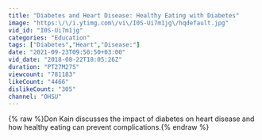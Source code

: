 ```yaml
---
title: "Diabetes and Heart Disease: Healthy Eating with Diabetes"
image: "https:\/\/i.ytimg.com\/vi\/I0S-Ui7m1jg\/hqdefault.jpg"
vid_id: "I0S-Ui7m1jg"
categories: "Education"
tags: ["Diabetes","Heart","Disease:"]
date: "2021-09-23T09:50:50+03:00"
vid_date: "2018-08-22T18:05:26Z"
duration: "PT27M27S"
viewcount: "781183"
likeCount: "4466"
dislikeCount: "305"
channel: "OHSU"
---
```

{% raw %}Don Kain discusses the impact of diabetes on heart disease and how healthy eating can prevent complications.{% endraw %}
